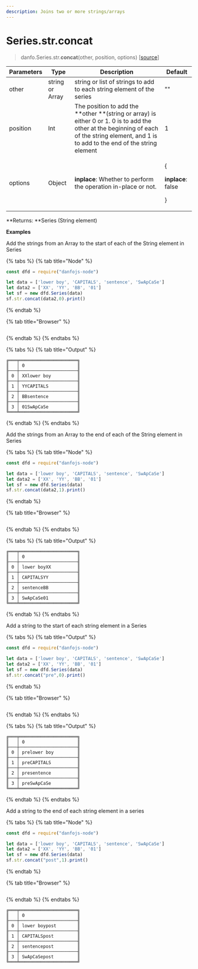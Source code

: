 ```yaml
---
description: Joins two or more strings/arrays
---
```


# Series.str.concat

> danfo.Series.str.**concat**(other, position, options)   \[[source](https://github.com/opensource9ja/danfojs/blob/master/danfojs/src/core/strings.js#L80)]

| Parameters | Type            | Description                                                                                                                                                                                  | Default                                                |
| ---------- | --------------- | -------------------------------------------------------------------------------------------------------------------------------------------------------------------------------------------- | ------------------------------------------------------ |
| other      | string or Array | string or list of strings to add to each string element of the series                                                                                                                        | ""                                                     |
| position   | Int             | The position to add the **other **(string or array) is either 0 or 1. 0 is to add the other at the beginning of each of the string element, and 1 is to add to the end of the string element | 1                                                      |
| options    | Object          | **inplace**: Whether to perform the operation in-place or not.                                                                                                                               | <p>{</p><p><strong>inplace</strong>: false</p><p>}</p> |

**Returns: **Series (String element)

**Examples**

Add the strings from an Array to the start of each of the String element in Series

{% tabs %}
{% tab title="Node" %}
```javascript
const dfd = require("danfojs-node")

let data = ['lower boy', 'CAPITALS', 'sentence', 'SwApCaSe']
let data2 = ['XX', 'YY', 'BB', '01']
let sf = new dfd.Series(data)
sf.str.concat(data2,0).print()
```
{% endtab %}

{% tab title="Browser" %}
```
```
{% endtab %}
{% endtabs %}

{% tabs %}
{% tab title="Output" %}
```
╔═══╤══════════════════════╗
║   │ 0                    ║
╟───┼──────────────────────╢
║ 0 │ XXlower boy          ║
╟───┼──────────────────────╢
║ 1 │ YYCAPITALS           ║
╟───┼──────────────────────╢
║ 2 │ BBsentence           ║
╟───┼──────────────────────╢
║ 3 │ 01SwApCaSe           ║
╚═══╧══════════════════════╝
```
{% endtab %}
{% endtabs %}

Add the strings from an Array to the end of each of the String element in Series

{% tabs %}
{% tab title="Node" %}
```javascript
const dfd = require("danfojs-node")

let data = ['lower boy', 'CAPITALS', 'sentence', 'SwApCaSe']
let data2 = ['XX', 'YY', 'BB', '01']
let sf = new dfd.Series(data)
sf.str.concat(data2,1).print()
```
{% endtab %}

{% tab title="Browser" %}
```
```
{% endtab %}
{% endtabs %}

{% tabs %}
{% tab title="Output" %}
```
╔═══╤══════════════════════╗
║   │ 0                    ║
╟───┼──────────────────────╢
║ 0 │ lower boyXX          ║
╟───┼──────────────────────╢
║ 1 │ CAPITALSYY           ║
╟───┼──────────────────────╢
║ 2 │ sentenceBB           ║
╟───┼──────────────────────╢
║ 3 │ SwApCaSe01           ║
╚═══╧══════════════════════╝
```
{% endtab %}
{% endtabs %}

Add a string to the start of each string element in a Series

{% tabs %}
{% tab title="Output" %}
```javascript
const dfd = require("danfojs-node")

let data = ['lower boy', 'CAPITALS', 'sentence', 'SwApCaSe']
let data2 = ['XX', 'YY', 'BB', '01']
let sf = new dfd.Series(data)
sf.str.concat("pre",0).print()
```
{% endtab %}

{% tab title="Browser" %}
```
```
{% endtab %}
{% endtabs %}

{% tabs %}
{% tab title="Output" %}
```
╔═══╤══════════════════════╗
║   │ 0                    ║
╟───┼──────────────────────╢
║ 0 │ prelower boy         ║
╟───┼──────────────────────╢
║ 1 │ preCAPITALS          ║
╟───┼──────────────────────╢
║ 2 │ presentence          ║
╟───┼──────────────────────╢
║ 3 │ preSwApCaSe          ║
╚═══╧══════════════════════╝
```
{% endtab %}
{% endtabs %}

Add a string to the end of each string element in a series

{% tabs %}
{% tab title="Node" %}
```javascript
const dfd = require("danfojs-node")

let data = ['lower boy', 'CAPITALS', 'sentence', 'SwApCaSe']
let data2 = ['XX', 'YY', 'BB', '01']
let sf = new dfd.Series(data)
sf.str.concat("post",1).print()
```
{% endtab %}

{% tab title="Browser" %}
```
```
{% endtab %}
{% endtabs %}

```
╔═══╤══════════════════════╗
║   │ 0                    ║
╟───┼──────────────────────╢
║ 0 │ lower boypost        ║
╟───┼──────────────────────╢
║ 1 │ CAPITALSpost         ║
╟───┼──────────────────────╢
║ 2 │ sentencepost         ║
╟───┼──────────────────────╢
║ 3 │ SwApCaSepost         ║
╚═══╧══════════════════════╝
```
